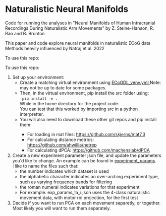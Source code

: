 # Naturalistic Neural Manifolds
Code for running the analyses in "Neural Manifolds of Human Intracranial Recordings During Naturalistic Arm Movements" by Z. Steine-Hanson, R. Rao and B. Brunton

This paper and code explore neural manifolds in naturalistic ECoG data 
Methods heavily influenced by Natraj et al. 2022 

To use this repo:

To use this repo:
<ol>
    <li> Set up your environment:
        <ul>
            <li>Create a matching virtual environment using <a href="https://github.com/zoeis52/neural_manifolds/blob/main/ECoGDL_venv.yml"> ECoGDL_venv.yml </a> Note: may not be up to date for some packages. </li>
            <li>Then, in the virtual environment, pip install the src folder using: <br>
            <code> pip install -e . </code> <br>
            While in the home directory for the project code. <br>
            You can test that this worked by importing src in a python interpretter.
            <li> You will also need to download these other git repos and pip install them: </li>
                <ul>
                    <li> For loading in mat files: <a href="https://github.com/skjerns/mat7.3"> https://github.com/skjerns/mat7.3 </a> </li>
                    <li> For calculating distance metrics: <a href="https://github.com/ahwillia/netrep"> https://github.com/ahwillia/netrep </a> </li>
                    <li> For calculating dPCA: <a href="https://github.com/machenslab/dPCA"> https://github.com/machenslab/dPCA </a> </li>
                </ul>
            </li>
        </ul>
    </li>
    <li> Create a new experiment parameter json file, and update the parameters you'd like to change. An example can be found in <a href="https://github.com/BruntonUWBio/NaturalisticNeuralManifolds">experiment_params</a>. <br>
    I like to name the files such that: 
        <ul>
        <li>the number indicates which dataset is used</li>
        <li> the alphabetic character indicates an over-arching experiment type, such as varying frequency bands for filtering </li>
        <li> the roman numeral indicates variations for that experiment </li>
        <li> For example: exp_params_1a_i.json uses the 4-class naturalistic movement data, with motor roi projection, for the first test </li>
        </ul>
    </li>
    <li> Decide if you want to run PCA on each movement separetly, or together. Most likely you will want to run them separately. </li>
